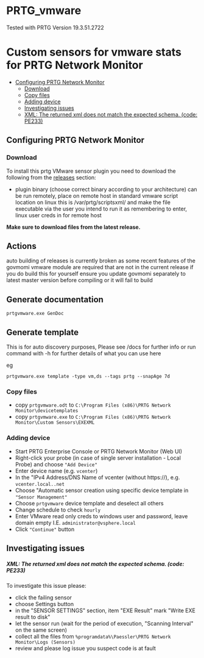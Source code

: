# PRTG_vmware
Tested with PRTG Version 19.3.51.2722

# Custom sensors for vmware stats for PRTG Network Monitor

* [Configuring PRTG Network Monitor](#configuring-prtg-network-monitor)
  * [Download](#download)
  * [Copy files](#copy-files)
  * [Adding device](#adding-device)
  * [Investigating issues](#investigating-issues)
  * [XML: The returned xml does not match the expected schema. (code: PE233)](#xml-the-returned-xml-does-not-match-the-expected-schema-code-pe233)

## Configuring PRTG Network Monitor

### Download
To install this prtg VMware sensor plugin you need to download the following
from the [releases](https://github.com/mutl3y/PRTG_VMware) section:
* plugin binary (choose correct binary according to your architecture) 
can be run remotely, place on remote host in standard vmware script location
on linux this is /var/prtg/scriptsxml/ and make the file executable via the user you intend to run it as 
remembering to enter, linux user creds in for remote host

**Make sure to download files from the latest release.**

## Actions
auto building of releases is currently broken as some recent features of the govmomi vmware module are required that are not in the current release
if you do build this for yourself ensure you update govmomi separately to latest master version before compiling or it will fail to build

## Generate documentation 
```prtgvmware.exe GenDoc```

## Generate template
This is for auto discovery purposes, Please see /docs for further info or run command with -h for further details of what you can use here

eg
```
prtgvmware.exe template -type vm,ds --tags prtg --snapAge 7d
```

### Copy files
* copy `prtgvmware.odt` to `C:\Program Files (x86)\PRTG Network Monitor\devicetemplates`
* copy `prtgvmware.exe` to `C:\Program Files (x86)\PRTG Network Monitor\Custom Sensors\EXEXML`

### Adding device
* Start PRTG Enterprise Console or PRTG Network Monitor (Web UI)
* Right-click your probe (in case of single server installation - Local Probe) and choose ```"Add Device"```
* Enter device name (e.g. ```vcenter```)
* In the "IPv4 Address/DNS Name of vcenter (without https://),
  e.g. `vcenter.local..net`
* Choose "Automatic sensor creation using specific device template in ```"Sensor Management"```
* Choose ``prtgvmware`` device template and deselect all others
* Change schedule to check ```hourly``` 
* Enter VMware read only creds to windows user and password, leave domain empty I.E. ```administrator@vsphere.local```
* Click ```"Continue"``` button 

## Investigating issues

##### XML: The returned xml does not match the expected schema. (code: PE233)

To investigate this issue please:
* click the failing sensor
* choose Settings button
* in the "SENSOR SETTINGS" section, item "EXE Result" mark "Write EXE result to disk"
* let the sensor run (wait for the period of execution, "Scanning Interval" on the same screen)
* collect all the files from `%programdata%\Paessler\PRTG Network Monitor\Logs (Sensors)`
* review and please log issue you suspect code is at fault 